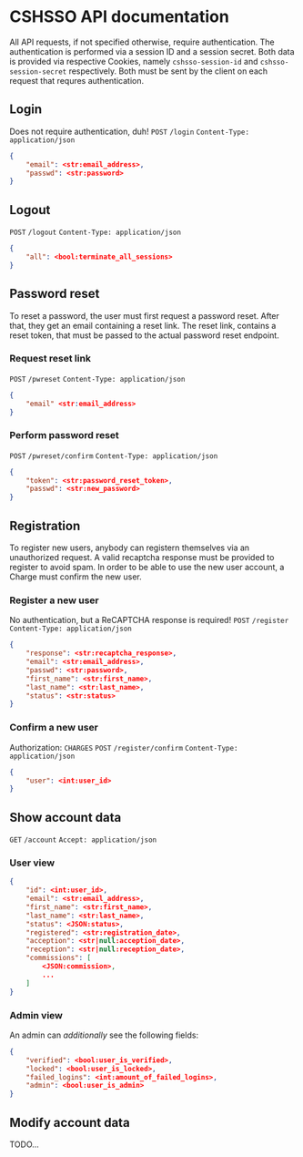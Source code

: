 # CSHSSO API documentation
All API requests, if not specified otherwise, require authentication.
The authentication is performed via a session ID and a session secret.
Both data is provided via respective Cookies, namely `cshsso-session-id`
and `cshsso-session-secret` respectively.
Both must be sent by the client on each request that requres authentication.

## Login
Does not require authentication, duh!
`POST` `/login`
`Content-Type: application/json`
```JSON
{
    "email": <str:email_address>,
    "passwd": <str:password>
}
```

## Logout
`POST` `/logout`
`Content-Type: application/json`
```JSON
{
    "all": <bool:terminate_all_sessions>
}
```

## Password reset
To reset a password, the user must first request a password reset.
After that, they get an email containing a reset link.
The reset link, contains a reset token, that must be passed to 
the actual password reset endpoint.

### Request reset link
`POST` `/pwreset`
`Content-Type: application/json`
```JSON
{
    "email" <str:email_address>
}
```

### Perform password reset
`POST` `/pwreset/confirm`
`Content-Type: application/json`
```JSON
{
    "token": <str:password_reset_token>,
    "passwd": <str:new_password>
}
```

## Registration
To register new users, anybody can registern themselves via an
unauthorized request.
A valid recaptcha response must be provided to register to avoid spam.
In order to be able to use the new user account, a Charge must confirm
the new user.

### Register a new user
No authentication, but a ReCAPTCHA response is required!
`POST` `/register`
`Content-Type: application/json`
```JSON
{
    "response": <str:recaptcha_response>,
    "email": <str:email_address>,
    "passwd": <str:password>,
    "first_name": <str:first_name>,
    "last_name": <str:last_name>,
    "status": <str:status>
}
```

### Confirm a new user
Authorization: `CHARGES`
`POST` `/register/confirm`
`Content-Type: application/json`
```JSON
{
    "user": <int:user_id>
}
```

## Show account data
`GET` `/account`
`Accept: application/json`
### User view
```JSON
{
    "id": <int:user_id>,
    "email": <str:email_address>,
    "first_name": <str:first_name>,
    "last_name": <str:last_name>,
    "status": <JSON:status>,
    "registered": <str:registration_date>,
    "acception": <str|null:acception_date>,
    "reception": <str|null:reception_date>,
    "commissions": [
        <JSON:commission>,
        ...
    ]
}
```
### Admin view
An admin can *additionally* see the following fields:
```JSON
{
    "verified": <bool:user_is_verified>,
    "locked": <bool:user_is_locked>,
    "failed_logins": <int:amount_of_failed_logins>,
    "admin": <bool:user_is_admin>
}
```

## Modify account data
TODO...
